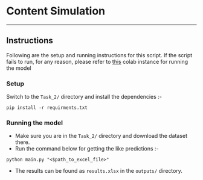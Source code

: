 # Content Simulation 
---

## Instructions
Following are the setup and running instructions for this script. If the script fails to run, for any reason, please refer to [this](https://colab.research.google.com/drive/1Lyfixl-h7PeEf8RakbjMA9LWdhfl2mBe?usp=sharing) colab instance for running the model

### Setup 
Switch to the `Task_2/` directory and install the dependencies :-
```
pip install -r requirments.txt
``` 

### Running the model
- Make sure you are in the `Task_2/` directory and download the dataset there.
- Run the command below for getting the like predictions :-
```
python main.py "<$path_to_excel_file>" 
``` 
- The results can be found as `results.xlsx` in the `outputs/` directory.

